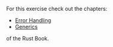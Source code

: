 For this exercise check out the chapters:
- [Error Handling](https://doc.rust-lang.org/book/second-edition/ch09-02-recoverable-errors-with-result.html) 
- [Generics](https://doc.rust-lang.org/book/second-edition/ch10-01-syntax.html) 

of the Rust Book.